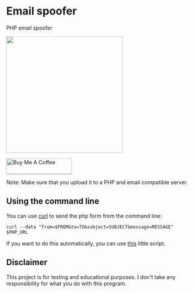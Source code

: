 # Email spoofer
PHP email spoofer

<img width="309" src="https://github.com/BlueArduino20/Mail_spoofer/blob/master/Screenshot_1.jpg">

<a href="https://www.buymeacoffee.com/rSiZtB3" target="_blank"><img src="https://www.buymeacoffee.com/assets/img/custom_images/orange_img.png" alt="Buy Me A Coffee" style="height: 41px !important;width: 174px !important;box-shadow: 0px 3px 2px 0px rgba(190, 190, 190, 0.5) !important;-webkit-box-shadow: 0px 3px 2px 0px rgba(190, 190, 190, 0.5) !important;" ></a>

Note: Make sure that you upload it to a PHP and email compatible server.

## Using the command line

You can use <a href="https://github.com/curl/curl">curl</a> to send the php form from the command line:

``curl --data "from=$FROM&to=TO&subject=SUBJECT&message=MESSAGE" $PHP_URL``

If you want to do this automatically, you can use <a href="https://github.com/BlueArduino20/Email_spoofer/blob/master/auto_curl.sh">this</a> little script.

## Disclaimer
This project is for testing and educational purposes. I don't take any responsibility for what you do with this program.
